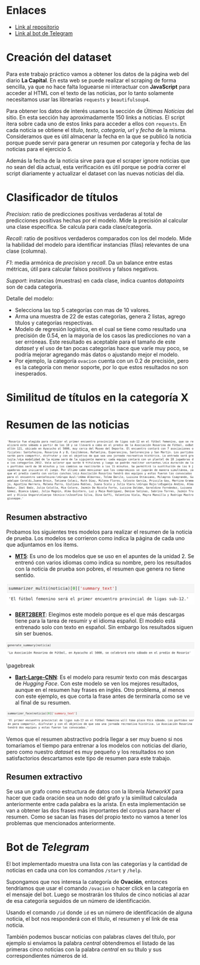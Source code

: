 # Enlaces

- [Link al repositorio](https://github.com/Isaiasgaray/nlp)
- [Link al bot de Telegram](https://t.me/tuia_nlp_bot)

# Creación del dataset
Para este trabajo práctico vamos a obtener los datos de la página web del diario **La Capital**. En esta web se puede realizar el scraping de forma sencilla, ya que no hace falta loguearse ni interactuar con **JavaScript** para acceder al HTML con el texto de las noticias, por lo tanto solamente necesitamos usar las librearías `requests` y `beautifulsoup4`.

Para obtener los datos de interés usamos la sección de *Últimas Noticias* del sitio. En esta sección hay aproximadamente 150 links a noticias. El script itera sobre cada uno de estos links para acceder a ellos con `requests`. En cada noticia se obtiene el *título*, *texto*, *categoría*, *url* y *fecha* de la misma. Consideramos que es útil almacenar la fecha en la que se publicó la noticia porque puede servir para generar un resumen por categoría y fecha de las noticias para el ejercicio 5.

Además la fecha de la noticia sirve para que el scraper ignore noticias que no sean del día actual, esta verificación es útil porque se podría correr el script diariamente y actualizar el dataset con las nuevas noticias del día.

# Clasificador de títulos

*Precision*: ratio de predicciones positivas verdaderas al total de predicciones positivas hechas por el modelo. Mide la precisión al calcular una clase específica. Se calcula para cada clase/categoría.

*Recall*: ratio de positivos verdaderos comparados con los del modelo. Mide la habilidad del modelo para identificar instancias (filas) relevantes de una clase (columna).

*F1*: media armónica de *precision* y *recall*. Da un balance entre estas métricas, útil para calcular falsos positivos y falsos negativos.

*Support*: instancias (muestras) en cada clase, indica cuantos *datapoints* son de cada categoría.

Detalle del modelo:

- Selecciona las top $5$ categorías con mas de $10$ valores.
- Arma una muestra de $22$ de estas categorías, genera $2$ listas, agrego títulos y categorías respectivas.
- Modelo de regresión logistica, en el cual se tiene como resultado una precisión de $0.54$, en la mayoría de los casos las predicciones no van a ser erróneas. Este resultado es aceptable para el tamaño de este $dataset$ y el uso de tan pocas categorías hace que varíe muy poco, se podría mejorar agregando más datos o ajustando mejor el modelo.
- Por ejemplo, la categoría `ovacion` cuenta con un $0.2$ de precisión, pero es la categoría con menor soporte, por lo que estos resultados no son inesperados.

# Similitud de títulos en la categoría X

# Resumen de las noticias

![Noticia de prueba](img/noticia_prueba.png)

## Resumen abstractivo

Probamos los siguientes tres modelos para realizar el resumen de la noticia de prueba. Los modelos se corrieron como indica la página de cada uno que adjuntamos en los items.

- **[MT5](https://huggingface.co/csebuetnlp/mT5_multilingual_XLSum)**: Es uno de los modelos que se uso en el apuntes de la unidad 2. Se entrenó con varios idiomas como indica su nombre, pero los resultados con la noticia de prueba son pobres, el resumen que genera no tiene sentido.

![Resumen de MT5](img/mt5.png)

- **[BERT2BERT](https://huggingface.co/mrm8488/bert2bert_shared-spanish-finetuned-summarization)**: 
Elegimos este modelo porque es el que más descargas tiene para la tarea de resumir y el idioma español. El modelo está entrenado solo con texto en español. Sin embargo los resultados siguen sin ser buenos.

![Resumen de BERT2BERT](img/b2b.png)

\pagebreak

- **[Bart-Large-CNN](https://huggingface.co/facebook/bart-large-cnn)**: Es el modelo para resumir texto con más descargas de *Hugging Face*. Con este modelo se ven los mejores resultados, aunque en el resumen hay frases en inglés. Otro problema, al menos con este ejemplo, es que corta la frase antes de terminarla como se ve al final de su resumen.

![Resumen de Bart](img/bart.png)

Vemos que el resumen abstractivo podría llegar a ser muy bueno si nos tomaríamos el tiempo para entrenar a los modelos con noticias del diario, pero como nuestro *dataset* es muy pequeño y los resultados no son satisfactorios descartamos este tipo de resumen para este trabajo.

## Resumen extractivo

Se usa un grafo como estructura de datos con la librería *NetworkX* para hacer que cada oración sea un nodo del grafo y la similitud calculada anteriormente entre cada palabra es la arista. En esta implementación se van a obtener las dos frases más importantes del corpus para hacer el resumen. Como se sacan las frases del propio texto no vamos a tener los problemas que mencionados anteriormente.

# Bot de *Telegram*

El bot implementado muestra una lista con las categorías y la cantidad de noticias en cada una con los comandos `/start` y `/help`.

Supongamos que nos interesa la categoría de **Ovación**, entonces tendríamos que usar el comando `/ovacion` o hacer click en la categoría en el mensaje del bot. Luego se mostrarán los títulos de cinco noticias al azar de esa categoría seguidos de un número de identificación.

Usando el comando `/id` donde `id` es un número de identificación de alguna noticia, el bot nos responderá con el título, el resumen y el link de esa noticia.

También podemos buscar noticias con palabras claves del título, por ejemplo si enviamos la palabra *central* obtendremos el listado de las primeras cinco noticias con la palabra *central* en su título y sus correspondientes números de id.

